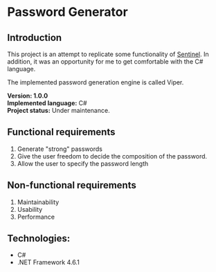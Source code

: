 # Password Generator

## Introduction
This project is an attempt to replicate some functionality of [Sentinel](https://github.com/IamNirvan/Sentinel). In addition, it was an opportunity for me to get comfortable with the C# language.

The implemented password generation engine is called Viper. 

**Version: 1.0.0** <br>
**Implemented language:** C#<br>
**Project status:** Under maintenance.

## Functional requirements
1. Generate "strong" passwords
1. Give the user freedom to decide the composition of the password.
1. Allow the user to specify the password length

## Non-functional requirements
1. Maintainability
1. Usability
1. Performance

## Technologies:
* C#
* .NET Framework 4.6.1
